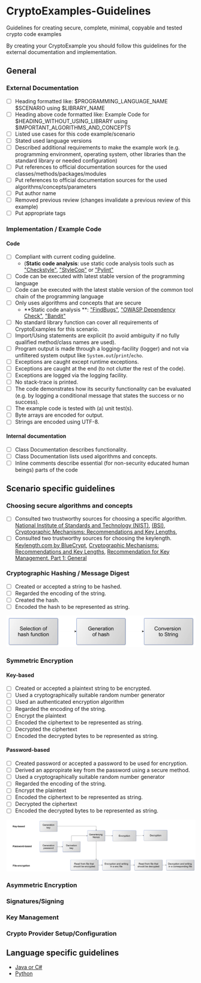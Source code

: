 # CryptoExamples-Guidelines

Guidelines for creating secure, complete, minimal, copyable and tested crypto code examples

By creating your CryptoExample you should follow this guidelines for the external documentation and implementation.

## General

### External Documentation

- [ ] Heading formatted like: $PROGRAMMING_LANGUAGE_NAME $SCENARIO using $LIBRARY_NAME
- [ ] Heading above code formatted like: Example Code for $HEADING_WITHOUT_USING_LIBRARY using $IMPORTANT_ALGORITHMS_AND_CONCEPTS
- [ ] Listed use cases for this code example/scenario
- [ ] Stated used language versions
- [ ] Described additional requirements to make the example work (e.g. programming environment, operating system, other libraries than the standard library or needed configuration)
- [ ] Put references to official documentation sources for the used classes/methods/packages/modules
- [ ] Put references to official documentation sources for the used algorithms/concepts/parameters
- [ ] Put author name
- [ ] Removed previous review (changes invalidate a previous review of this example)
- [ ] Put appropriate tags

### Implementation / Example Code

#### Code

- [ ] Compliant with current coding guideline.
  - (**Static code analysis**: use static code analysis tools such as ["Checkstyle"](http://checkstyle.sourceforge.net/), ["StyleCop"](https://archive.codeplex.com/?p=stylecop) or ["Pylint"](https://www.pylint.org/)
- [ ] Code can be executed with latest stable version of the programming language
- [ ] Code can be executed with the latest stable version of the common tool chain of the programming language
- [ ] Only uses algorithms and concepts that are secure
  - **Static code analysis **: ["FindBugs"](http://findbugs.sourceforge.net/downloads.html), ["OWASP Dependency Check"](https://www.owasp.org/index.php/OWASP_Dependency_Check), ["Bandit"](https://pypi.org/project/bandit/)
- [ ] No standard library function can cover all requirements of CryptoExamples for this scenario.
- [ ] Import/Using statements are expliciit (to avoid ambiguity if no fully qualified method/class names are used).
- [ ] Program output is made through a logging-facility (logger) and not via unfiltered system output like `System.out`/`print`/`echo`.
- [ ] Exceptions are caught except runtime exceptions.
- [ ] Exceptions are caught at the end (to not clutter the rest of the code).
- [ ] Exceptions are logged via the logging facility.
- [ ] No stack-trace is printed.
- [ ] The code demonstrates how its security functionality can be evaluated (e.g. by logging a conditional message that states the success or no success).
- [ ] The example code is tested with (a) unit test(s).
- [ ] Byte arrays are encoded for output.
- [ ] Strings are encoded using UTF-8.

#### Internal documentation

- [ ] Class Documentation describes functionality.
- [ ] Class Documentation lists used algorithms and concepts.
- [ ] Inline comments describe essential (for non-security educated human beings) parts of the code

## Scenario specific guidelines

### Choosing secure algorithms and concepts

- [ ] Consulted two trustworthy sources for choosing a specific algorithm. [National Institute of Standards and Technology (NIST)](https://www.nist.gov/), [(BSI)](https://www.bsi.bund.de/DE/Home/home_node.html), [Cryptographic Mechanisms: Recommendations and Key Lengths](https://www.bsi.bund.de/SharedDocs/Downloads/EN/BSI/Publications/TechGuidelines/TG02102/BSI-TR-02102-1.pdf?__blob=publicationFile&v=7),
- [ ] Consulted two trustworthy sources for choosing the keylength. [Keylength.com by BlueCrypt](https://www.keylength.com/en/compare/), [Cryptographic Mechanisms: Recommendations and Key Lengths](https://www.bsi.bund.de/SharedDocs/Downloads/EN/BSI/Publications/TechGuidelines/TG02102/BSI-TR-02102-1.pdf?__blob=publicationFile&v=7), [Recommendation for Key Management. Part 1: General](https://nvlpubs.nist.gov/nistpubs/SpecialPublications/NIST.SP.800-57pt1r4.pdf)

### Cryptographic Hashing / Message Digest

- [ ] Created or accepted a string to be hashed.
- [ ] Regarded the encoding of the string.
- [ ] Created the hash.
- [ ] Encoded the hash to be represented as string.

![hasing](pics/konzeptspezifischHashing.png)

### Symmetric Encryption

#### Key-based

- [ ] Created or accepted a plaintext string to be encrypted.
- [ ] Used a cryptographically suitable random number generator
- [ ] Used an authenticated encryption algorithm
- [ ] Regarded the encoding of the string.
- [ ] Encrypt the plaintext
- [ ] Encoded the ciphertext to be represented as string.
- [ ] Decrypted the ciphertext
- [ ] Encoded the decrypted bytes to be represented as string.

#### Password-based

- [ ] Created password or accepted a password to be used for encryption.
- [ ] Derived an appropirate key from the password using a secure method.
- [ ] Used a cryptographically suitable random number generator
- [ ] Regarded the encoding of the string.
- [ ] Encrypt the plaintext
- [ ] Encoded the ciphertext to be represented as string.
- [ ] Decrypted the ciphertext
- [ ] Encoded the decrypted bytes to be represented as string.

![symmetric encryption](pics/konzeptspezifischSymmetrisch.png)

### Asymmetric Encryption

### Signatures/Signing

### Key Management

### Crypto Provider Setup/Configuration

## Language specific guidelines

- [Java or C#](Java.md)
- [Python](Python.md)
